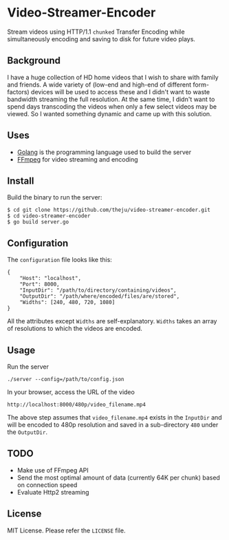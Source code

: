 # Video-Streamer-Encoder

Stream videos using HTTP/1.1 `chunked` Transfer Encoding while simultaneously
encoding and saving to disk for future video plays.

## Background

I have a huge collection of HD home videos that I wish to share with family and
friends. A wide variety of (low-end and high-end of different form-factors) devices 
will be used to access these and I didn't want to waste bandwidth streaming
the full resolution. At the same time, I didn't want to spend days transcoding
the videos when only a few select videos may be viewed. So I wanted something
dynamic and came up with this solution.

## Uses

* [Golang](https://golang.org/) is the programming language used to build the server
* [FFmpeg](https://ffmpeg.org/) for video streaming and encoding

## Install

Build the binary to run the server:

```
$ cd git clone https://github.com/theju/video-streamer-encoder.git
$ cd video-streamer-encoder
$ go build server.go
```

## Configuration

The `configuration` file looks like this:

```
{
    "Host": "localhost",
    "Port": 8000,
    "InputDir": "/path/to/directory/containing/videos",
    "OutputDir": "/path/where/encoded/files/are/stored",
    "Widths": [240, 480, 720, 1080]
}
```

All the attributes except `Widths` are self-explanatory. `Widths` takes an array
of resolutions to which the videos are encoded.

## Usage

Run the server

```
./server --config=/path/to/config.json
```

In your browser, access the URL of the video 

```
http://localhost:8000/480p/video_filename.mp4
```

The above step assumes that `video_filename.mp4` exists in the `InputDir`
and will be encoded to 480p resolution and saved in a sub-directory `480` 
under the `OutputDir`.

## TODO

* Make use of FFmpeg API
* Send the most optimal amount of data (currently 64K per chunk) based on connection speed
* Evaluate Http2 streaming

## License

MIT License. Please refer the `LICENSE` file.
